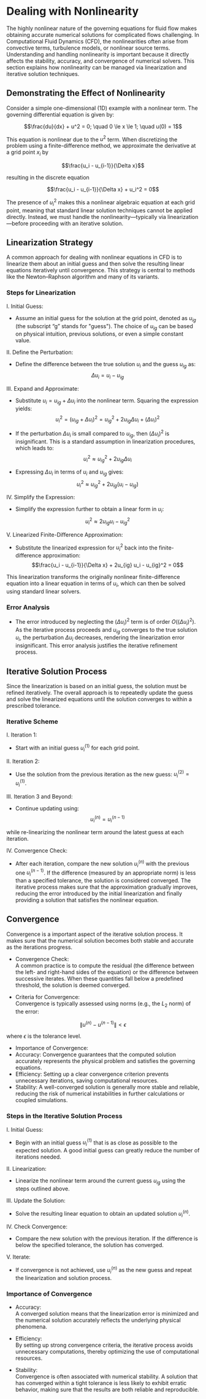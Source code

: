 # Dealing with Nonlinearity

The highly nonlinear nature of the governing equations for fluid flow makes obtaining accurate numerical solutions for complicated flows challenging. In Computational Fluid Dynamics (CFD), the nonlinearities often arise from convective terms, turbulence models, or nonlinear source terms. Understanding and handling nonlinearity is important because it directly affects the stability, accuracy, and convergence of numerical solvers. This section explains how nonlinearity can be managed via linearization and iterative solution techniques.

## Demonstrating the Effect of Nonlinearity

Consider a simple one-dimensional (1D) example with a nonlinear term. The governing differential equation is given by:

$$\frac{du}{dx} + u^2 = 0; \quad 0 \le x \le 1; \quad u(0) = 1$$

This equation is nonlinear due to the $u^2$ term. When discretizing the problem using a finite-difference method, we approximate the derivative at a grid point $x_i$ by

$$\frac{u_i - u_{i-1}}{\Delta x}$$

resulting in the discrete equation

$$\frac{u_i - u_{i-1}}{\Delta x} + u_i^2 = 0$$

The presence of $u_i^2$ makes this a nonlinear algebraic equation at each grid point, meaning that standard linear solution techniques cannot be applied directly. Instead, we must handle the nonlinearity—typically via linearization—before proceeding with an iterative solution.

## Linearization Strategy

A common approach for dealing with nonlinear equations in CFD is to linearize them about an initial guess and then solve the resulting linear equations iteratively until convergence. This strategy is central to methods like the Newton–Raphson algorithm and many of its variants.

### Steps for Linearization

I. Initial Guess:

- Assume an initial guess for the solution at the grid point, denoted as $u_{ig}$ (the subscript “g” stands for "guess"). The choice of $u_{ig}$ can be based on physical intuition, previous solutions, or even a simple constant value.

II. Define the Perturbation:

- Define the difference between the true solution $u_i$ and the guess $u_{ig}$ as:
 $$\Delta u_i = u_i - u_{ig}$$

III. Expand and Approximate:

- Substitute $u_i = u_{ig} + \Delta u_i$ into the nonlinear term. Squaring the expression yields:
 $$u_i^2 = (u_{ig} + \Delta u_i)^2 = u_{ig}^2 + 2u_{ig}\Delta u_i + (\Delta u_i)^2$$

- If the perturbation $\Delta u_i$ is small compared to $u_{ig}$, then $(\Delta u_i)^2$ is insignificant. This is a standard assumption in linearization procedures, which leads to:
 $$u_i^2 \approx u_{ig}^2 + 2u_{ig}\Delta u_i$$

- Expressing $\Delta u_i$ in terms of $u_i$ and $u_{ig}$ gives:
 $$u_i^2 \approx u_{ig}^2 + 2u_{ig}(u_i - u_{ig})$$

IV. Simplify the Expression:

- Simplify the expression further to obtain a linear form in $u_i$:
 $$u_i^2 \approx 2u_{ig} u_i - u_{ig}^2$$

V. Linearized Finite-Difference Approximation:

- Substitute the linearized expression for $u_i^2$ back into the finite-difference approximation:
 $$\frac{u_i - u_{i-1}}{\Delta x} + 2u_{ig} u_i - u_{ig}^2 = 0$$

This linearization transforms the originally nonlinear finite-difference equation into a linear equation in terms of $u_i$, which can then be solved using standard linear solvers.

### Error Analysis

- The error introduced by neglecting the $(\Delta u_i)^2$ term is of order $O((\Delta u_i)^2)$. As the iterative process proceeds and $u_{ig}$ converges to the true solution $u_i$, the perturbation $\Delta u_i$ decreases, rendering the linearization error insignificant. This error analysis justifies the iterative refinement process.

## Iterative Solution Process

Since the linearization is based on an initial guess, the solution must be refined iteratively. The overall approach is to repeatedly update the guess and solve the linearized equations until the solution converges to within a prescribed tolerance.

### Iterative Scheme

I. Iteration 1:  

- Start with an initial guess $u_i^{(1)}$ for each grid point.

II. Iteration 2:  

- Use the solution from the previous iteration as the new guess: $u_i^{(2)} = u_i^{(1)}$.

III. Iteration 3 and Beyond:  

- Continue updating using:
 $$u_i^{(n)} = u_i^{(n-1)}$$

 while re-linearizing the nonlinear term around the latest guess at each iteration.

IV. Convergence Check:  

- After each iteration, compare the new solution $u_i^{(n)}$ with the previous one $u_i^{(n-1)}$. If the difference (measured by an appropriate norm) is less than a specified tolerance, the solution is considered converged.
The iterative process makes sure that the approximation gradually improves, reducing the error introduced by the initial linearization and finally providing a solution that satisfies the nonlinear equation.

## Convergence

Convergence is a important aspect of the iterative solution process. It makes sure that the numerical solution becomes both stable and accurate as the iterations progress.

- Convergence Check:  
A common practice is to compute the residual (the difference between the left- and right-hand sides of the equation) or the difference between successive iterates. When these quantities fall below a predefined threshold, the solution is deemed converged.

- Criteria for Convergence:  
Convergence is typically assessed using norms (e.g., the $L_2$ norm) of the error:

$$\|u^{(n)} - u^{(n-1)}\| < \epsilon$$

where $\epsilon$ is the tolerance level.

- Importance of Convergence:  
- Accuracy: Convergence guarantees that the computed solution accurately represents the physical problem and satisfies the governing equations.
- Efficiency: Setting up a clear convergence criterion prevents unnecessary iterations, saving computational resources.
- Stability: A well-converged solution is generally more stable and reliable, reducing the risk of numerical instabilities in further calculations or coupled simulations.

### Steps in the Iterative Solution Process

I. Initial Guess:  

- Begin with an initial guess $u_i^{(1)}$ that is as close as possible to the expected solution. A good initial guess can greatly reduce the number of iterations needed.

II. Linearization:  

- Linearize the nonlinear term around the current guess $u_{ig}$ using the steps outlined above.

III. Update the Solution:  

- Solve the resulting linear equation to obtain an updated solution $u_i^{(n)}$.

IV. Check Convergence:  

- Compare the new solution with the previous iteration. If the difference is below the specified tolerance, the solution has converged.

V. Iterate:  

- If convergence is not achieved, use $u_i^{(n)}$ as the new guess and repeat the linearization and solution process.

### Importance of Convergence

- Accuracy:  
A converged solution means that the linearization error is minimized and the numerical solution accurately reflects the underlying physical phenomena.

- Efficiency:  
By setting up strong convergence criteria, the iterative process avoids unnecessary computations, thereby optimizing the use of computational resources.

- Stability:  
Convergence is often associated with numerical stability. A solution that has converged within a tight tolerance is less likely to exhibit erratic behavior, making sure that the results are both reliable and reproducible.
